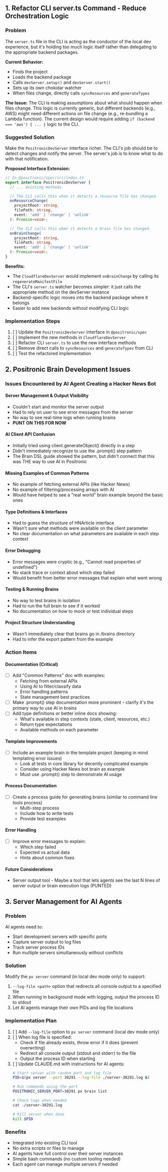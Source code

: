 ## 1. Refactor CLI server.ts Command - Reduce Orchestration Logic

### Problem

The `server.ts` file in the CLI is acting as the conductor of the local dev experience, but it's holding too much logic itself rather than delegating to the appropriate backend packages.

**Current Behavior:**

- Finds the project
- Loads the backend package
- Calls `devServer.setup()` and `devServer.start()`
- Sets up its own chokidar watcher
- When files change, directly calls `syncResources` and `generateTypes`

**The Issue:**
The CLI is making assumptions about what should happen when files change. This logic is currently generic, but different backends (e.g., AWS) might need different actions on file change (e.g., re-bundling a Lambda function). The current design would require adding `if (backend === 'aws') { ... }` logic to the CLI.

### Suggested Solution

Make the `PositronicDevServer` interface richer. The CLI's job should be to detect changes and notify the server. The server's job is to know what to do with that notification.

**Proposed Interface Extension:**

```typescript
// In @positronic/spec/src/index.ts
export interface PositronicDevServer {
  // ... existing methods

  // The CLI calls this when it detects a resource file has changed.
  onResourceChange(
    projectRoot: string,
    filePath: string,
    event: 'add' | 'change' | 'unlink'
  ): Promise<void>;

  // The CLI calls this when it detects a brain file has changed.
  onBrainChange(
    projectRoot: string,
    filePath: string,
    event: 'add' | 'change' | 'unlink'
  ): Promise<void>;
}
```

**Benefits:**

- The `CloudflareDevServer` would implement `onBrainChange` by calling its `regenerateManifestFile`
- The CLI's `server.ts` watcher becomes simpler: it just calls the appropriate method on the devServer instance
- Backend-specific logic moves into the backend package where it belongs
- Easier to add new backends without modifying CLI logic

### Implementation Steps

1. [ ] Update the `PositronicDevServer` interface in `@positronic/spec`
2. [ ] Implement the new methods in `CloudflareDevServer`
3. [ ] Refactor CLI `server.ts` to use the new interface methods
4. [ ] Remove direct calls to `syncResources` and `generateTypes` from CLI
5. [ ] Test the refactored implementation

## 2. Positronic Brain Development Issues

### Issues Encountered by AI Agent Creating a Hacker News Bot

#### Server Management & Output Visibility

- Couldn't start and monitor the server output
- Had to rely on user to see error messages from the server
- No way to see real-time logs when running brains
- **PUNT ON THIS FOR NOW**

#### AI Client API Confusion

- Initially tried using client.generateObject() directly in a step
- Didn't immediately recognize to use the .prompt() step pattern
- The Brain DSL guide showed the pattern, but didn't connect that this was THE way to use AI in Positronic

#### Missing Examples of Common Patterns

- No example of fetching external APIs (like Hacker News)
- No example of filtering/processing arrays with AI
- Would have helped to see a "real world" brain example beyond the basic ones

#### Type Definitions & Interfaces

- Had to guess the structure of HNArticle interface
- Wasn't sure what methods were available on the client parameter
- No clear documentation on what parameters are available in each step context

#### Error Debugging

- Error messages were cryptic (e.g., "Cannot read properties of undefined")
- No stack trace or context about which step failed
- Would benefit from better error messages that explain what went wrong

#### Testing & Running Brains

- No way to test brains in isolation
- Had to run the full brain to see if it worked
- No documentation on how to mock or test individual steps

#### Project Structure Understanding

- Wasn't immediately clear that brains go in /brains directory
- Had to infer the export pattern from the example

### Action Items

#### Documentation (Critical)

- [ ] Add "Common Patterns" doc with examples:
  - Fetching from external APIs
  - Using AI to filter/classify data
  - Error handling patterns
  - State management best practices
- [ ] Make .prompt() step documentation more prominent - clarify it's the primary way to use AI in brains
- [ ] Add type definitions or better inline docs showing:
  - What's available in step contexts (state, client, resources, etc.)
  - Return type expectations
  - Available methods on each parameter

#### Template Improvements

- [ ] Include an example brain in the template project (keeping in mind templating error issues)
  - Look at tests in core library for decently complicated example
  - Consider using Hacker News bot brain as example
  - Must use .prompt() step to demonstrate AI usage

#### Process Documentation

- [ ] Create a process guide for generating brains (similar to command line tools process)
  - Multi-step process
  - Include how to write tests
  - Provide test examples

#### Error Handling

- [ ] Improve error messages to explain:
  - Which step failed
  - Expected vs actual data
  - Hints about common fixes

#### Future Considerations

- Server output tool - Maybe a tool that lets agents see the last N lines of server output or brain execution logs (PUNTED)

## 3. Server Management for AI Agents

### Problem
AI agents need to:
- Start development servers with specific ports
- Capture server output to log files
- Track server process IDs
- Run multiple servers simultaneously without conflicts

### Solution
Modify the `px server` command (in local dev mode only) to support:
1. `--log-file <path>` option that redirects all console output to a specified file
2. When running in background mode with logging, output the process ID to stdout
3. Let AI agents manage their own PIDs and log file locations

### Implementation Plan

1. [ ] Add `--log-file` option to `px server` command (local dev mode only)
2. [ ] When log file is specified:
   - Check if file already exists, throw error if it does (prevent overwriting)
   - Redirect all console output (stdout and stderr) to the file
   - Output the process ID when starting
3. [ ] Update CLAUDE.md with instructions for AI agents:
   ```bash
   # Start server with random port and log file
   PID=$(px server --port 38291 --log-file ./server-38291.log &)
   
   # Run commands using the port
   POSITRONIC_SERVER_PORT=38291 px brain list
   
   # Check logs when needed
   cat ./server-38291.log
   
   # Kill server when done
   kill $PID
   ```

### Benefits
- Integrated into existing CLI tool
- No extra scripts or files to manage
- AI agents have full control over their server instances
- Simple bash commands (no custom tooling needed)
- Each agent can manage multiple servers if needed
